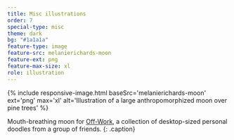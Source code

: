 ```yaml
---
title: Misc illustrations
order: 7
special-type: misc
theme: dark
bg: "#1a1a1a"
feature-type: image
feature-src: melanierichards-moon
feature-ext: png
feature-max-size: xl
role: illustration
---
```


<div class="media">
  {% include responsive-image.html baseSrc='melanierichards-moon' ext='png' max='xl' alt='Illustration of a large anthropomorphized moon over pine trees' %}
</div>

Mouth-breathing moon for [Off-Work](http://off-work.com/), a collection of desktop-sized personal doodles from a group of friends.
{: .caption}